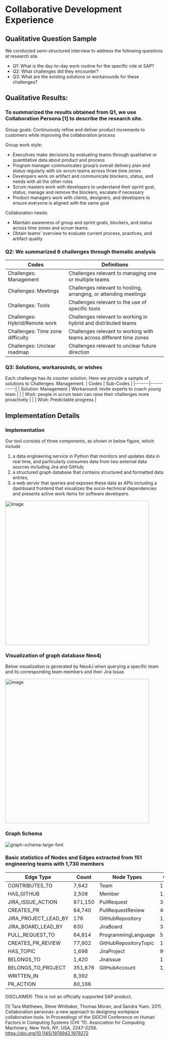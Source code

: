 
# Collaborative Development Experience
## Qualitative Question Sample
We conducted semi-structured interview to address the following questions at research site.

- Q1: What is the day-to-day work routine for the specific role at SAP?
- Q2: What challenges did they encounter?
- Q3: What are the existing solutions or workarounds for these challenges?

## Qualitative Results:
### To summarized the results obtained from Q1, we use Collaboration Persona [1] to describe the research site.
Group goals:  Continuously refine and deliver product increments to customers while improving the collaboration process

Group work style: 
- Executives make decisions by evaluating teams through qualitative or quantitative data about product and process
- Program manager communicates group’s overall delivery plan and status regularly with six scrum teams across three time zones
- Developers work on artifact and communicate blockers, status, and needs with all the other roles
- Scrum masters work with developers to understand their sprint goal, status, manage and remove the blockers, escalate if necessary
- Product managers work with clients, designers, and developers to ensure everyone is aligned with the same goal

Collaboration needs: 
- Maintain awareness of group and sprint goals, blockers, and status across time zones and scrum teams.
- Obtain teams' overview to evaluate current process, practices, and artifact quality

### Q2: We summarized 6 challenges through thematic analysis
| Codes                            | Definitions                                                           |
|----------------------------------|-----------------------------------------------------------------------|
| Challenges: Management           | Challenges relevant to managing one or multiple teams                 |
| Challenges: Meetings             | Challenges relevant to hosting, arranging, or attending meetings      |
| Challenges: Tools                | Challenges relevant to the use of specific tools                      |
| Challenges: Hybrid/Remote work   | Challenges relevant to working in hybrid and distributed teams        |
| Challenges: Time zone difficulty | Challenges relevant to working with teams across different time zones |
| Challenges: Unclear roadmap      | Challenges relevant to unclear future direction                       |

### Q3: Solutions, workarounds, or wishes
Each challenge has its counter solution. Here we provide a sample of solutions to Challenges: Management.
| Codes | Sub-Codes |
|-------|-----------|
| Solution: Management |  Workaround: Invite experts to coach young team |
|  | Wish: people in scrum team can raise their challenges more proactively |
|  | Wish: Predictable progress |

## Implementation Details
### Implementation
Our tool consists of three components, as shown in below figure, which include 
1. a data engineering service in Python that monitors and updates data in real time, and particularly consumes data from two external data sources including Jira and GitHub;
2. a structured graph database that contains structured and formatted data entries;
3. a web server that queries and exposes these data as APIs including a dashboard frontend that visualizes the socio-technical dependencies and presents active work items for software developers.

<img width="457" alt="image" src="https://github.com/hank0982/collaborative-development-experience/assets/16849947/3e7902d3-c346-422b-a23b-38a498e2480f">

### Visualization of graph database Neo4j
Below visualization is generated by Neo4J when querying a specific team and its corresponding team members and their Jira Issue.

<img width="457" alt="image" src="https://github.com/hank0982/collaborative-development-experience/assets/16849947/2b0e7a22-3f2c-4ea6-abcd-1b6f01e96201">

### Graph Schema

![graph-schema-large-font](https://github.com/hank0982/collaborative-development-experience/assets/16849947/a665158e-df54-48b9-9ce1-fe32ba84643b)

### Basic statistics of Nodes and Edges extracted from 151 engineering teams with 1,730 members

| Edge Type               | Count   | Node Types            | Count   |
|-------------------------|---------|-----------------------|---------|
| CONTRIBUTES\_TO         | 7,642   | Team                  | 151     |
| HAS\_GITHUB             | 2,508   | Member                | 1,730   |
| JIRA\_ISSUE\_ACTION     | 871,150 | PullRequest           | 32,407  |
| CREATES\_PR             | 64,740  | PullRequestReview     | 40,081  |
| JIRA\_PROJECT\_LEAD\_BY | 176     | GitHubRepository      | 1,435   |
| JIRA\_BOARD\_LEAD\_BY   | 630     | JiraBoard             | 317     |
| PULL\_REQUEST\_TO       | 64,814  | ProgrammingLanguage   | 57      |
| CREATES\_PR\_REVIEW     | 77,902  | GitHubRepositoryTopic | 142     |
| HAS\_TOPIC              | 1,698   | JiraProject           | 90      |
| BELONGS\_TO             | 1,420   | JiraIssue             | 175,838 |
| BELONGS\_TO\_PROJECT    | 351,676 | GitHubAccount         | 1,254   |
| WRITTEN\_IN             | 8,392   |
| PR\_ACTION              | 80,166  |


DISCLAIMER: This is not an officially supported SAP product.

[1] Tara Matthews, Steve Whittaker, Thomas Moran, and Sandra Yuen. 2011. Collaboration personas: a new approach to designing workplace collaboration tools. In Proceedings of the SIGCHI Conference on Human Factors in Computing Systems (CHI '11). Association for Computing Machinery, New York, NY, USA, 2247–2256. https://doi.org/10.1145/1978942.1979272

